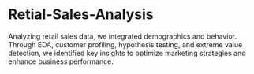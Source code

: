 # Retial-Sales-Analysis
Analyzing retail sales data, we integrated demographics and behavior. Through EDA, customer profiling, hypothesis testing, and extreme value detection, we identified key insights to optimize marketing strategies and enhance business performance.
